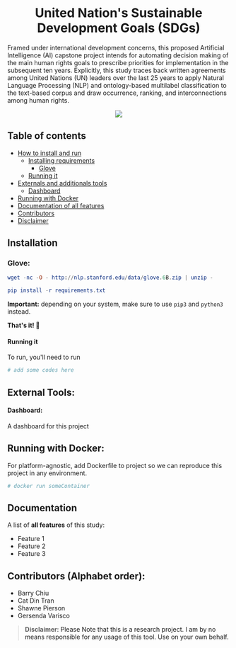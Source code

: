 <p align="center">
  <h1 align="center">United Nation's Sustainable Development Goals (SDGs)</h1>
  <p>Framed under international development concerns, this proposed Artificial Intelligence (AI) capstone project intends   for   automating   decision   making   of   the   main   human   rights   goals   to prescribe   priorities   for implementation in the subsequent ten years. Explicitly, this study traces back written agreements among United Nations  (UN)  leaders  over  the  last  25  years  to  apply  Natural  Language  Processing  (NLP)  and  ontology-based multilabel  classification  to  the  text-based  corpus  and  draw  occurrence,  ranking,  and  interconnections  among human rights.<p>
  <p align="center">
    <a href="https://www.python.org/">
    	<img src="https://img.shields.io/badge/built%20with-Python3-red.svg" />
    </a>
  </p>
</p>

## Table of contents
- [How to install and run](#installation)
  * [Installing requirements](#installation)
    * [Glove](#glove)
  * [Running it](#running-it)
- [Externals and additionals tools](#external-tools)
  * [Dashboard](#dashboard)
- [Running with Docker](#running-with-docker)
- [Documentation of all features](#documentation)
- [Contributors](#contributors-alphabet-order)
- [Disclaimer](#disclaimer)

## **Installation**
### Glove:
```elm
wget -nc -O - http://nlp.stanford.edu/data/glove.6B.zip | unzip -
```
```elm
pip install -r requirements.txt
```
__Important:__ depending on your system, make sure to use `pip3` and `python3` instead.

**That's it! 🚀**   

#### Running it

To run, you'll need to run

```python
# add some codes here
```

## External Tools:
#### Dashboard:
A dashboard for this project

## Running with Docker:
For platform-agnostic, add Dockerfile to project so we can reproduce this project in any environment.
```bash
# docker run someContainer
```

## Documentation
A list of **all features** of this study:
* Feature 1
* Feature 2
* Feature 3


## Contributors (Alphabet order):
* Barry Chiu
* Cat Din Tran
* Shawne Pierson
* Gersenda Varisco

> **Disclaimer**<a name="disclaimer" />: Please Note that this is a research project. I am by no means responsible for any usage of this tool. Use on your own behalf. 
